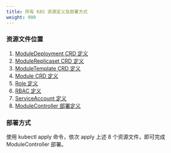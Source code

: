 ```yaml
---
title: 所有 K8S 资源定义及部署方式
weight: 900
---
```


### 资源文件位置

1. [ModuleDeployment CRD 定义](https://github.com/sofastack/sofa-serverless/blob/master/module-controller/config/crd/bases/serverless.alipay.com_moduledeployments.yaml)
2. [ModuleReplicaset CRD 定义](https://github.com/sofastack/sofa-serverless/blob/master/module-controller/config/crd/bases/serverless.alipay.com_modulereplicasets.yaml) 
3. [ModuleTemplate CRD 定义](https://github.com/sofastack/sofa-serverless/blob/master/module-controller/config/crd/bases/serverless.alipay.com_moduletemplates.yaml)
4. [Module CRD 定义](https://github.com/sofastack/sofa-serverless/blob/master/module-controller/config/crd/bases/serverless.alipay.com_modules.yaml)
5. [Role 定义](https://github.com/sofastack/sofa-serverless/blob/master/module-controller/config/rbac/role.yaml)
6. [RBAC 定义](https://github.com/sofastack/sofa-serverless/blob/master/module-controller/config/rbac/role_binding.yaml)
7. [ServiceAccount 定义](https://github.com/sofastack/sofa-serverless/blob/master/module-controller/config/rbac/service_account.yaml)
8. [ModuleController 部署定义](https://github.com/sofastack/sofa-serverless/blob/master/module-controller/config/samples/module-deployment-controller.yaml)

### 部署方式

使用 kubectl apply 命令，依次 apply 上述 8 个资源文件，即可完成 ModuleController 部署。

<br/>
<br/>